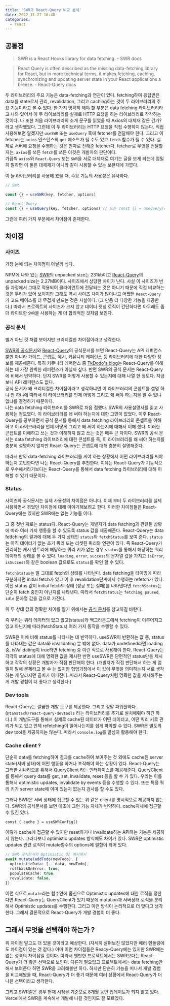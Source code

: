 ```yaml
---
title: 'SWR과 React-Query 비교 분석'
date: 2022-11-27 16:48
categories:
  - react
---
```


## 공통점

> SWR is a React Hooks library for data fetching. - SWR docs

> React Query is often described as the missing data-fetching library for React, but in more technical terms, it makes fetching, caching, synchronizing and updating server state in your React applications a breeze. - React-Query docs

두 라이브러리의 주요 기능은 data-fetching과 연관이 있다. fetching하여 응답받은 data를 state로서 관리, revalidation, 그리고 caching하는 것이 두 라이브러리의 주요 기능이라고 볼 수 있다. 한 가지 명확히 해야 할 부분은 data fetching 라이브러리라고 나와 있어서 이 두 라이브러리를 실제로 HTTP 요청을 하는 라이브러리로 착각하는 것이다. 나 또한 처음 라이브러리의 소개 문구를 읽었을 때 Axios의 대체재 같은 건가?라고 생각했었다. 그런데 이 두 라이브러리는 HTTP 요청을 직접 수행하지 않는다. 직접 사용해보면 알겠지만 `useSWR` 또는 `useQuery` 훅에 fetcher를 전달해야 한다. 그리고 이 fetcher는 `axios` 인스턴스의 `get` 메소드가 될 수도 있고 `fetch` 함수가 될 수 있다. 실제로 서버에 요청을 수행하는 것은 인자로 전해준 fetcher다. fetcher로 무엇을 전달할지는, `axios`를 쓰든 `fetch`를 쓰든 이것은 개발자의 판단이다.  
가끔씩 `axios`와 `React-Query` 또는 `SWR`을 서로 대체재로 여기는 글을 보게 되는데 엄밀히 말하면 이 둘은 대체재가 아니라 같이 사용할 수 있는 보완재에 가깝다.

이 둘 라이브러리를 사용해 봤을 때, 주요 기능의 사용성은 유사하다.

```ts
// SWR

const {} = useSWR(key, fetcher, options)

// React-Query
const {} = useQuery(key, fetcher, options) // 또는 const {} = useQuery(config);
```

그런데 여러 가지 부분에서 차이점이 존재한다.

## 차이점

### 사이즈

가장 눈에 띄는 차이점이 아닐까 싶다.

NPM에 나와 있는 [SWR](https://www.npmjs.com/package/swr)의 unpacked size는 231kb이고 [React-Query](https://www.npmjs.com/package/react-query)의 unpacked size는 2.27MB이다. 사이즈에서 상당한 차이가 난다. 사실 이 사이즈가 번들 과정에서 그대로 적용되어 클라이언트에 전달되는 것은 아니기 때문에 직접 비교하는 것은 무리가 있어 보이지만 그래도 역시 사이즈 차이가 많이나고 어쨌든 `React-Query`가 코드 베이스를 더 무겁게 만드는 것은 사실이다. (그 만큼 더 다양한 기능을 제공한다.) 따라서 프로젝트의 사이즈가 크지 않고 데이터 펫칭 로직이 간단하다면 아무래도 좀 더 라이트한 `SWR`을 사용하는 게 더 합리적인 것처럼 보인다.

### 공식 문서

별거 아닌 것 처럼 보이지만 크리티컬한 차이점이라고 생각한다.

[SWR의 공식문서](https://swr.vercel.app/docs/getting-started)와 [React-Query](https://tanstack.com/query/v4/docs/overview)의 공식문서를 보면 React-Query는 API 레퍼런스 뿐만 아니라 가이드, 콘셉트, 예시, 커뮤니티 레퍼런스 등 라이브러리에 대한 다양한 정보를 제공해준다. 특히 커뮤니티 레퍼런스 중 [TkDodo's blog](https://tkdodo.eu/blog/practical-react-query)는 React-Query를 이해하는 데 가장 완벽한 레퍼런스가 아닐까 싶다. 반면 SWR의 공식 문서는 React-Query에 비해서 빈약하다. 단지 SWR를 어떻게 사용할 수 있는지에 대해 나열 한 정도다. 지금 보니 API 레퍼런스도 없다.  
공식 문서가 왜 크리티컬한 차이점이라고 생각하냐면 이 라이브러리의 콘셉트를 설명 하냐 안 하냐에 따라서 이 라이브러리를 언제 어떻게 그리고 왜 써야 하는지을 알 수 있냐 없냐를 결정하기 때문이다.  
나는 data fetching 라이브러리를 SWR로 처음 접했다. SWR의 사용설명서를 읽고 사용하는 정도였다. 이 라이브러리를 왜 써야 하는지에 대한 고민이 없었다. 이후 React-Query를 공부하면서 공식 문서를 통해서 data fetching 라이브러리의 콘셉트를 이해하고 이 라이브러리을 언제 어떻게 그리고 왜 써야 하는지에 대해서 이해 했다. 이러한 콘셉트를 이해하고 쓰는 것과 이해하지 않고 쓰는 것은 매우 큰 차이다. SWR의 공식 문서는 data fetching 라이브러리에 대한 콘셉트를 즉, 이 라이브러리를 왜 써야 하는지를 충분히 설명하지 않지만 React-Query는 콘셉트에 대해 충분히 설명해준다.

따라서 만약 data-fetching 라이브러리를 써야 하는 상황에서 어떤 라이브러리를 써야 하는지 고민한다면 나는 React-Query를 추천한다. 이유는 React-Query가 기능적으로 우수해서라기보다는 React-Query를 통해서 data fetching 라이브러리에 대해 이해할 수 있기 때문이다.

### Status

사이즈와 공식문서는 실제 사용성의 차이점은 아니다. 이제 부터 두 라이브러리를 실제 사용하면서 겪었던 차이점에 대해 이야기해보려고 한다. 이러한 차이점들은 React-Query에는 있지만 SWR에는 없는 기능들 이다.

그 중 첫번 째로는 status다. React-Query는 개발자가 data fetching과 관련된 상황에 따라 여러 가지 행동을 할 수 있도록 status 값을 제공해준다. React-Query는 data fetfching의 결과에 대해 두 가지 상태인 `status`와 `fetchStatus`를 보여 준다. `status`는 아직 데이터가 없는 초기 쿼리 또는 리셋된 쿼리와 연관이 있다. 즉 React-Query가 관리하는 캐시 엔트리에 해당하는 쿼리 키가 없는 경우 `status`를 통해서 해당하는 쿼리 데이터의 상태를 볼 수 있다. `loading`, `error`, `success`의 문자열 값을 가지고 `isError`, `isSuccess`와 같은 boolean 값으로도 `status`를 확인 할 수 있다.

`fetchStatus`는 말 그대로 fetch의 상태를 나타난다. data fetching을 타이밍에 따라 구분하자면 initial fetch가 있고 이 후 revalidation단계에서 수행하는 refetch가 있다. 이전 status 값이 initial fetch의 상태 (성공 또는 실패)를 나타낸다면 `fetchStatus`는 단순히 fetch 중인지 아닌지를 나타낸다. 따라서 `fetchStatus`는 `fetching`, `paused`, `idle` 문자열 값을 값으로 가진다.

위 두 상태 값의 정확한 차이를 알기 위해서는 [공식 문서](https://tanstack.com/query/v4/docs/guides/queries#why-two-different-states)를 참고하길 바란다.

즉 우리는 쿼리 데이터의 있고 없고(status)와 백그라운드에서 fetching이 이루어지고 있고 아닌지에 따라(fetchStatus) 여러 가지 동작을 수행할 수 있다.

SWR은 이에 비해 status를 나타내는 데 빈약하다. useSWR이 반환하는 값 중, status를 나타내는 값은 data와 isValidating 뿐 밖에 없다. data가 undefined라면 loading 중, isValidating이 true라면 fetching 중 이런 식으로 사용해야 한다. React-Query는 각각의 status에 대해 명확한 값을 제시한 반면 useSWR은 단편적인 status만을 제시하고 각각의 상황은 개발자가 직접 판단해야 한다. (개발자가 직접 판단해서 하는 게 엄밀히 말해 문제라고 볼 수 는 없지만 협업과정에서 이 값이 무엇을 의미하는지 서로 생각하는 게 달라지면 골치가 아파진다. 따라서 React-Query처럼 명확한 값을 제시해주는 게 개발 경험이 더 좋다고 생각한다.)

### Dev tools

React-Query는 깔끔한 개발 도구를 제공한다. 그리고 정말 파워풀하다. (`@tanstack/react-query-devtools` 라는 라이브러리를 추가로 설치해줘야 하긴 하다.) 이 개발도구를 통해서 실제로 cache된 데이터가 어떤 데이터고, 어떤 쿼리 키로 관리가 되고 있고 언제 refetching이 일어나는지를 쉽게 파악할 수 있다. SWR은 별도의 dev tool을 제공하지는 않는다. 따라서 `console.log`를 열심히 활용해야 한다.

### Cache client ?

단순히 data를 fetching하여 결과를 cache하여 보여주는 것 외에도 cache된 server state(서버 상태)에 어떤 행동을 하거나 조작해야 하는 상황이 있다. React-Query는 그러한 시나리오를 위해서 QueryClient 라는 인터페이스를 제공해준다. QueryClient를 통해서 query data를 get, set, invalidate, reset 등을 할 수 가 있다. 우리는 이를 통해서 optimistic updates, invalidate by events 등을 수행할 수 있다. 또는 특정 쿼리 키가 server state에 이미 있는지 없는지 검사를 할 수도 있다.

그러나 SWR은 서버 상태에 접근할 수 있는 위 같은 client를 명시적으로 제공하지 않는다. SWR의 공식문서를 보면 애초에 그런 기능 자체가 빈약하다. cache자체에 접근할 수 있긴 있다.

```tsx
const { cache } = useSWRConfig()
```

이렇게 cache에 접근할 수 있지만 reset하거나 invalidate하는 API하는 기능은 제공하지 않는다. 그러다보니 optimistic updates 방식에도 차이가 있다. SWR은 optimistic updates 관련 로직이 mutate함수의 options에 결합이 되어 있다.

```ts
// SWR 공식문서의 Optimistic UI 예시에서
await mutate(addTodo(newTodo), {
  optimisticData: [...data, newTodo],
  rollbackOnError: true,
  populateCache: true,
  revalidate: false,
})
```

이런 식으로 `mutate`라는 함수안에 옵션으로 Optimistic updates에 대한 로직을 정한다면 React-Query는 QueryClient가 있기 때문에 mutation과 서버상태 로직을 분리해서 Optimistic updates를 수행한다. 그리고 이런 방식이 논리적으로 더 맞다고 생각한다. 그래서 결론적으로 React-Query가 개발 경험이 더 좋다.

## 그래서 무엇을 선택해야 하는가 ?

위 차이점 말고도 더 있을 것이라고 예상한다. (자세히 살펴보진 않았지만 에러 헨들링에도 차이점이 있는 것 같다.) 아마 이런 차이점들은 Reacy-Query에는 있지만 SWR에는 없는 성격의 차이점일 것이다. 따라서 웬만한 프로젝트에서는 SWR보다는 React-Query가 더 좋은 선택으로 보인다. 다른거 필요없고 프로젝트에서는 data fetching만 해서 보여준다 하면 SWR을 고려해볼만 하다. 하지만 단순히 기능을 떠나서 개발 경험을 비교해봤을 때, React-Query가 더 좋기 때문에 여러 상황에서 React-Query가 더 나은 선택이라고 생각한다.

그리고 SWR같은 경우 현재 시점을 기준으로 8개월 동안 업데이트가 되지 않고 있다. Vercel에서 SWR을 계속해서 개발해 나갈 것인지도 잘 모르겠다.
